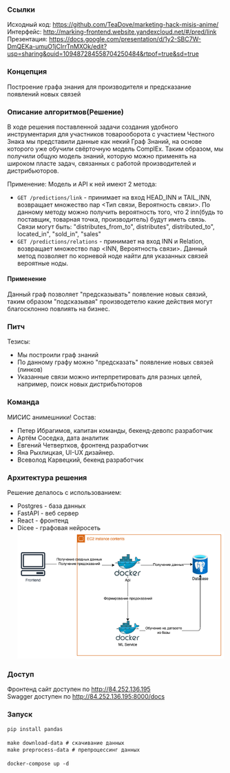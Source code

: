 ### Ссылки
Исходный код: https://github.com/TeaDove/marketing-hack-misis-anime/ <br>
Интерфейс: http://marking-frontend.website.yandexcloud.net/#/pred/link <br>
Презентация: https://docs.google.com/presentation/d/1y2-SBC7W-DmQEKa-umuO1jCIrrTnMXOk/edit?usp=sharing&ouid=109487284558704250484&rtpof=true&sd=true <br>

### Концепция
Построение графа знания для производителя и предсказание появлений новых связей

### Описание алгоритмов(Решение)
В ходе решения поставленной задачи создания удобного инструментария для участников товарооборота с участием Честного Знака мы представили данные как некий Граф Знаний, на основе которого уже обучили свёрточную модель ComplEx. Таким образом, мы получили общую модель знаний, которую можно применять на широком пласте задач, связанных с работой производителей и дистрибьюторов.

Применение:
Модель и API к ней имеют 2 метода:
- `GET /predictions/link` - принимает на вход HEAD_INN и TAIL_INN, возвращает множество пар <Тип связи, Вероятность связи>. По данному методу можно получить вероятность того, что 2 inn(будь то поставщик, товарная точка, производитель) будут иметь связь. Связи могут быть: "distributes_from_to", distributes", distributed_to", located_in", "sold_in", "sales"
- `GET /predictions/relations` - принимает на вход INN и Relation, возвращает множество пар <INN, Вероятность связи>. Данный метод позволяет по корневой ноде найти для указанных связей вероятные ноды. 

#### Применение
Данный граф позволяет "предсказывать" появление новых связий, таким образом "подсказывая" производетелю какие действия могут благосклонно повлиять на бизнес. 

### Питч
Тезисы:
- Мы построили граф знаний 
- По данному графу можно "предсказать" появление новых связей (линков)
- Указанные связи можно интерпретировать для разных целей, например, поиск новых дистрибьтюторов

### Команда
МИСИС анимешники!
Состав:
- Петер Ибрагимов, капитан команды, бекенд-девопс разработчик
- Артём Соседка, дата аналитик
- Евгений Четвертков, фронтенд разработчик
- Яна Рыхлицкая, UI-UX дизайнер.
- Всеволод Карвецкий, бекенд разработчик

### Архитектура решения
Решение делалось с использованием:
- Postgres - база данных
- FastAPI - веб сервер
- React - фронтенд
- Dicee - графовая нейросеть 
![arch.png](arch.png)

### Доступ
Фронтенд сайт доступен по http://84.252.136.195 <br>
Swagger доступен по http://84.252.136.195:8000/docs <br>

### Запуск
```
pip install pandas

make download-data # скачивание данных
make preprocess-data # препроцессинг данных

docker-compose up -d 
```



